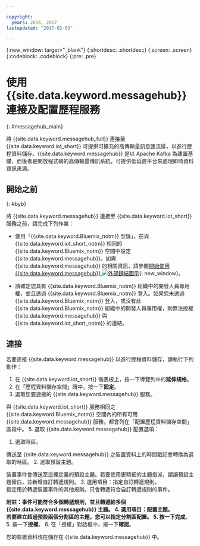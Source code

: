 ```yaml
---

copyright:
  years: 2016, 2017
lastupdated: "2017-02-03"

---
```


{:new_window: target="\_blank"}
{:shortdesc: .shortdesc}
{:screen: .screen}
{:codeblock: .codeblock}
{:pre: .pre}

# 使用 {{site.data.keyword.messagehub}} 連接及配置歷程服務  
{: #messagehub_main}

將 {{site.data.keyword.messagehub_full}} 連接至 {{site.data.keyword.iot_short}} 可提供可擴充的高傳輸量訊息匯流排，以進行歷程資料儲存。{{site.data.keyword.messagehub}} 是以 Apache Kafka 為建置基礎，而後者是開放程式碼的高傳輸量傳訊系統，可提供低延遲平台來處理即時資料資訊來源。

## 開始之前  
{: #byb}

將 {{site.data.keyword.messagehub}} 連接至 {{site.data.keyword.iot_short}} 服務之前，請完成下列作業：

- 使用「{{site.data.keyword.Bluemix_notm}} 型錄」，在與 {{site.data.keyword.iot_short_notm}} 相同的 {{site.data.keyword.Bluemix_notm}} 空間中設定 {{site.data.keyword.messagehub}}。如需 {{site.data.keyword.messagehub}} 的相關資訊，請參閱[開始使用 {{site.data.keyword.messagehub}} ![外部鏈結圖示](../../icons/launch-glyph.svg)](https://console.{DomainName}/docs/services/MessageHub/index.html){: new_window}。

- 請確定您具有 {{site.data.keyword.Bluemix_notm}} 組織中的開發人員專用權，並且透過 {{site.data.keyword.Bluemix_notm}} 登入。如果您未透過 {{site.data.keyword.Bluemix_notm}} 登入，或沒有此 {{site.data.keyword.Bluemix_notm}} 組織中的開發人員專用權，則無法授權 {{site.data.keyword.messagehub}} 與 {{site.data.keyword.iot_short_notm}} 的連結。

## 連接

若要連接 {{site.data.keyword.messagehub}} 以進行歷程資料儲存，請執行下列動作：

1. 在 {{site.data.keyword.iot_short}} 儀表板上，按一下導覽列中的**延伸規格**。
2. 在「歷程資料儲存空間」磚中，按一下**設定**。
4. 選取您要連接的 {{site.data.keyword.messagehub}} 服務。
  
與 {{site.data.keyword.iot_short}} 服務相同之 {{site.data.keyword.Bluemix_notm}} 空間內的所有可用 {{site.data.keyword.messagehub}} 服務，都會列在「配置歷程資料儲存空間」區段中。
5. 選取 {{site.data.keyword.messagehub}} 配置選項：
 1. 選取時區。
   
傳送至 {{site.data.keyword.messagehub}} 之裝置資料上的時間戳記會轉換為選取的時區。
 2. 選取預設主題。
   
裝置事件會傳送至這裡定義的預設主題。若要使用更精細的主題指派，請讓預設主題留白，並新增自訂轉遞規則。
 3. 選用項目：指定自訂轉遞規則。  
指定用於轉遞裝置事件的其他規則。只會轉遞符合自訂轉遞規則的事件。  
   
 **附註：**事件可能符合多個轉遞規則，並且轉遞給多個 {{site.data.keyword.messagehub}} 主題。
 4. 選用項目：配置主題。  
若要建立超過預設兩個分割區的主題，您可以指定分割區配置。
 5. 按一下**完成**。
5. 按一下**授權**。
6. 在「授權」對話框中，按一下**確認**。

您的裝置資料現在儲存在 {{site.data.keyword.messagehub}} 中。
